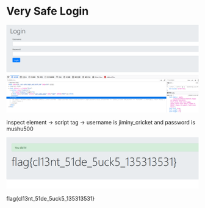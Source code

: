 # Very Safe Login

![](Capture.png)

inspect element -> script tag -> username is jiminy_cricket and password is mushu500

![](Capture2.png)

flag{cl13nt_51de_5uck5_135313531}